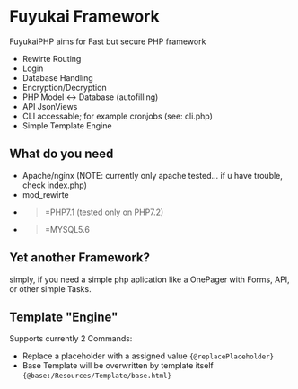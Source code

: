 # Fuyukai Framework
FuyukaiPHP aims for Fast but secure PHP framework

* Rewirte Routing
* Login
* Database Handling
* Encryption/Decryption
* PHP Model <-> Database (autofilling)
* API JsonViews
* CLI accessable; for example cronjobs (see: cli.php)
* Simple Template Engine

## What do you need
* Apache/nginx (NOTE: currently only apache tested... if u have trouble, check index.php)
* mod_rewirte
* >=PHP7.1 (tested only on PHP7.2)
* >=MYSQL5.6

## Yet another Framework?
simply, if you need a simple php aplication like a OnePager with Forms, API, or other simple Tasks.

## Template "Engine"
Supports currently 2 Commands:
* Replace a placeholder with a assigned value ```{@replacePlaceholder}``` 
* Base Template will be overwritten by template itself ```{@base:/Resources/Template/base.html}```
